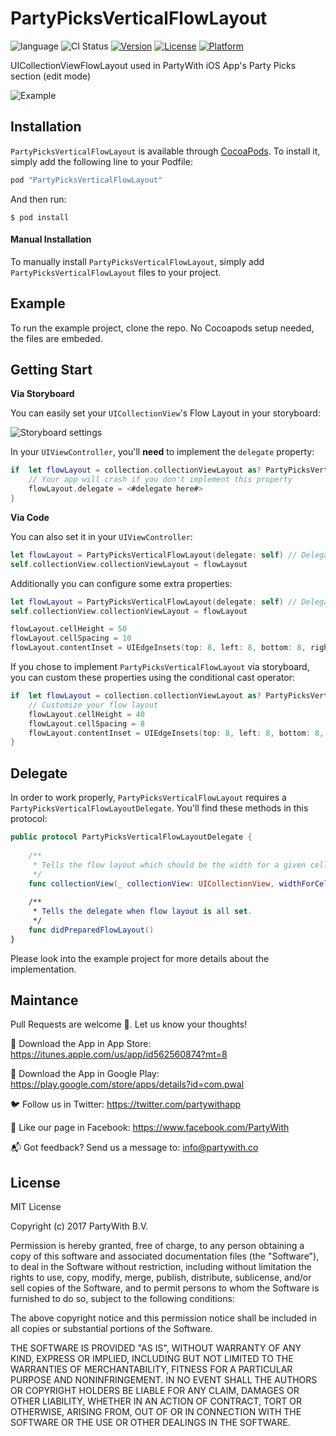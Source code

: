 # PartyPicksVerticalFlowLayout
![language](https://img.shields.io/badge/Language-%20Swift%20-orange.svg)
![CI Status](https://img.shields.io/badge/build-passing-brightgreen.svg)
[![Version](https://img.shields.io/cocoapods/v/PartyPicksVerticalFlowLayout.svg?style=flat)](http://cocoapods.org/pods/PartyPicksVerticalFlowLayout)
[![License](https://img.shields.io/cocoapods/l/PartyPicksVerticalFlowLayout.svg?style=flat)](http://cocoapods.org/pods/PartyPicksVerticalFlowLayout)
[![Platform](https://img.shields.io/cocoapods/p/PartyPicksVerticalFlowLayout.svg?style=flat)](http://cocoapods.org/pods/PartyPicksVerticalFlowLayout)

UICollectionViewFlowLayout used in PartyWith iOS App's Party Picks section (edit mode)

<img src="http://felipe.ricieri.me/pods/ppvfl.png" alt="Example">


## Installation

`PartyPicksVerticalFlowLayout` is available through [CocoaPods](http://cocoapods.org). To install it, simply add the following line to your Podfile:

```swift
pod "PartyPicksVerticalFlowLayout"
```

And then run:

`$ pod install`


#### Manual Installation

To manually install `PartyPicksVerticalFlowLayout`, simply add `PartyPicksVerticalFlowLayout` files to your project.


## Example

To run the example project, clone the repo. No Cocoapods setup needed, the files are embeded.


## Getting Start

**Via Storyboard**

You can easily set your `UICollectionView`'s Flow Layout in your storyboard:

<img src="http://felipe.ricieri.me/pods/ppvfl_storyboard.png" alt="Storyboard settings">

In your `UIViewController`, you'll **need** to implement the `delegate` property:

```swift
if  let flowLayout = collection.collectionViewLayout as? PartyPicksVerticalFlowLayout {
    // Your app will crash if you don't implement this property
    flowLayout.delegate = <#delegate here#>
}
```

**Via Code**

You can also set it in your `UIViewController`:

```swift
let flowLayout = PartyPicksVerticalFlowLayout(delegate: self) // Delegate is required
self.collectionView.collectionViewLayout = flowLayout
```

Additionally you can configure some extra properties:

```swift
let flowLayout = PartyPicksVerticalFlowLayout(delegate: self) // Delegate is required
self.collectionView.collectionViewLayout = flowLayout

flowLayout.cellHeight = 50
flowLayout.cellSpacing = 10
flowLayout.contentInset = UIEdgeInsets(top: 8, left: 8, bottom: 8, right: 8)
```

If you chose to implement `PartyPicksVerticalFlowLayout` via storyboard, you can custom these properties using the conditional cast operator:

```swift
if  let flowLayout = collection.collectionViewLayout as? PartyPicksVerticalFlowLayout {
    // Customize your flow layout
    flowLayout.cellHeight = 40
    flowLayout.cellSpacing = 8
    flowLayout.contentInset = UIEdgeInsets(top: 8, left: 8, bottom: 8, right: 8)
}
```


## Delegate

In order to work properly, `PartyPicksVerticalFlowLayout` requires a `PartyPicksVerticalFlowLayoutDelegate`. You'll find these methods in this protocol:

```swift
public protocol PartyPicksVerticalFlowLayoutDelegate {
    
    /**
     * Tells the flow layout which should be the width for a given cell.
     */
    func collectionView(_ collectionView: UICollectionView, widthForCellAt indexPath: IndexPath, withHeight height: CGFloat) -> CGFloat
    
    /**
     * Tells the delegate when flow layout is all set.
     */
    func didPreparedFlowLayout()
}
```

Please look into the example project for more details about the implementation.


## Maintance

Pull Requests are welcome 🙂. Let us know your thoughts!

🍎 Download the App in App Store: https://itunes.apple.com/us/app/id562560874?mt=8

🤖 Download the App in Google Play: https://play.google.com/store/apps/details?id=com.pwal

🐦 Follow us in Twitter: https://twitter.com/partywithapp

👤 Like our page in Facebook: https://www.facebook.com/PartyWith

📬 Got feedback? Send us a message to: info@partywith.co


## License

MIT License

Copyright (c) 2017 PartyWith B.V.

Permission is hereby granted, free of charge, to any person obtaining a copy
of this software and associated documentation files (the "Software"), to deal
in the Software without restriction, including without limitation the rights
to use, copy, modify, merge, publish, distribute, sublicense, and/or sell
copies of the Software, and to permit persons to whom the Software is
furnished to do so, subject to the following conditions:

The above copyright notice and this permission notice shall be included in all
copies or substantial portions of the Software.

THE SOFTWARE IS PROVIDED "AS IS", WITHOUT WARRANTY OF ANY KIND, EXPRESS OR
IMPLIED, INCLUDING BUT NOT LIMITED TO THE WARRANTIES OF MERCHANTABILITY,
FITNESS FOR A PARTICULAR PURPOSE AND NONINFRINGEMENT. IN NO EVENT SHALL THE
AUTHORS OR COPYRIGHT HOLDERS BE LIABLE FOR ANY CLAIM, DAMAGES OR OTHER
LIABILITY, WHETHER IN AN ACTION OF CONTRACT, TORT OR OTHERWISE, ARISING FROM,
OUT OF OR IN CONNECTION WITH THE SOFTWARE OR THE USE OR OTHER DEALINGS IN THE
SOFTWARE.
